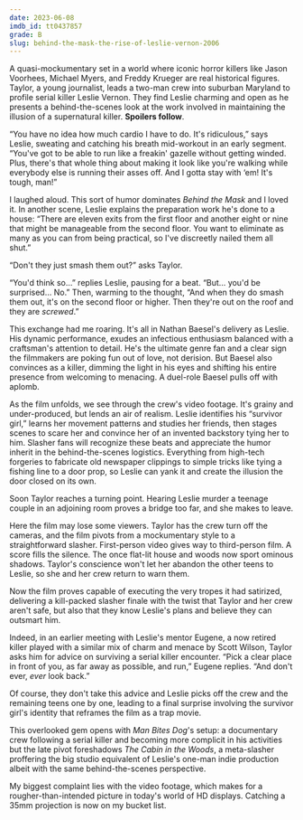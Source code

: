 ```yaml
---
date: 2023-06-08
imdb_id: tt0437857
grade: B
slug: behind-the-mask-the-rise-of-leslie-vernon-2006
---
```


A quasi-mockumentary set in a world where iconic horror killers like Jason Voorhees, Michael Myers, and Freddy Krueger are real historical figures. Taylor, a young journalist, leads a two-man crew into suburban Maryland to profile serial killer Leslie Vernon. They find Leslie charming and open as he presents a behind-the-scenes look at the work involved in maintaining the illusion of a supernatural killer. **Spoilers follow**.

<!-- end -->

“You have no idea how much cardio I have to do. It's ridiculous,” says Leslie, sweating and catching his breath mid-workout in an early segment. “You've got to be able to run like a freakin' gazelle without getting winded. Plus, there's that whole thing about making it look like you're walking while everybody else is running their asses off. And I gotta stay with ‘em! It's tough, man!”

I laughed aloud. This sort of humor dominates _Behind the Mask_ and I loved it. In another scene, Leslie explains the preparation work he's done to a house: “There are eleven exits from the first floor and another eight or nine that might be manageable from the second floor. You want to eliminate as many as you can from being practical, so I've discreetly nailed them all shut.”

“Don't they just smash them out?” asks Taylor.

“You'd think so…” replies Leslie, pausing for a beat. “But… you'd be surprised… No.” Then, warming to the thought, “And when they do smash them out, it's on the second floor or higher. Then they're out on the roof and they are _screwed_.”

This exchange had me roaring. It's all in Nathan Baesel's delivery as Leslie. His dynamic performance, exudes an infectious enthusiasm balanced with a craftsman's attention to detail. He's the ultimate genre fan and a clear sign the filmmakers are poking fun out of love, not derision. But Baesel also convinces as a killer, dimming the light in his eyes and shifting his entire presence from welcoming to menacing. A duel-role Baesel pulls off with aplomb.

As the film unfolds, we see through the crew's video footage. It's grainy and under-produced, but lends an air of realism. Leslie identifies his “survivor girl,” learns her movement patterns and studies her friends, then stages scenes to scare her and convince her of an invented backstory tying her to him. Slasher fans will recognize these beats and appreciate the humor inherit in the behind-the-scenes logistics. Everything from high-tech forgeries to fabricate old newspaper clippings to simple tricks like tying a fishing line to a door prop, so Leslie can yank it and create the illusion the door closed on its own.

Soon Taylor reaches a turning point. Hearing Leslie murder a teenage couple in an adjoining room proves a bridge too far, and she makes to leave.

Here the film may lose some viewers. Taylor has the crew turn off the cameras, and the film pivots from a mockumentary style to a straightforward slasher. First-person video gives way to third-person film. A score fills the silence. The once flat-lit house and woods now sport ominous shadows. Taylor's conscience won't let her abandon the other teens to Leslie, so she and her crew return to warn them.

Now the film proves capable of executing the very tropes it had satirized, delivering a kill-packed slasher finale with the twist that Taylor and her crew aren't safe, but also that they know Leslie's plans and believe they can outsmart him.

Indeed, in an earlier meeting with Leslie's mentor Eugene, a now retired killer played with a similar mix of charm and menace by Scott Wilson, Taylor asks him for advice on surviving a serial killer encounter. “Pick a clear place in front of you, as far away as possible, and run,” Eugene replies. “And don't ever, _ever_ look back.”

Of course, they don't take this advice and Leslie picks off the crew and the remaining teens one by one, leading to a final surprise involving the survivor girl's identity that reframes the film as a trap movie.

This overlooked gem opens with _Man Bites Dog_'s setup: a documentary crew following a serial killer and becoming more complicit in his activities but the late pivot foreshadows _The Cabin in the Woods_, a meta-slasher proffering the big studio equivalent of Leslie's one-man indie production albeit with the same behind-the-scenes perspective.

My biggest complaint lies with the video footage, which makes for a rougher-than-intended picture in today's world of HD displays. Catching a 35mm projection is now on my bucket list.
